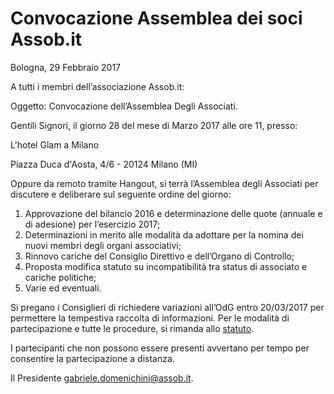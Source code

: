 # Convocazione Assemblea dei soci Assob.it

Bologna, 29 Febbraio 2017

A tutti i membri dell’associazione Assob.it: 

Oggetto: Convocazione dell’Assemblea Degli Associati.

Gentili Signori,
il giorno 28 del mese di Marzo 2017 alle ore 11, 
presso: 

L'hotel Glam a Milano

Piazza Duca d'Aosta, 4/6 - 20124 Milano (MI)

Oppure da remoto tramite Hangout, si terrà l’Assemblea degli Associati per discutere e deliberare sul seguente ordine del giorno:

1.  Approvazione del bilancio 2016 e determinazione delle quote (annuale e di adesione) per l’esercizio 2017;
2.  Determinazioni in merito alle modalità da adottare per la nomina dei nuovi membri degli organi associativi;
3.  Rinnovo cariche del Consiglio Direttivo e dell’Organo di Controllo;
4.  Proposta modifica statuto su incompatibilità tra status di associato e cariche politiche;
5.  Varie ed eventuali.

Si pregano i Consiglieri di richiedere variazioni all’OdG entro 20/03/2017 per permettere la tempestiva raccolta di informazioni.
Per le modalità di partecipazione e tutte le procedure, si rimanda allo [statuto](http://www.assob.it/statuto.html#7).

I partecipanti che non possono essere presenti avvertano per tempo per consentire la partecipazione a distanza. 

Il Presidente
gabriele.domenichini@assob.it.
